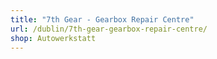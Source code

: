 ```yaml
---
title: "7th Gear - Gearbox Repair Centre"
url: /dublin/7th-gear-gearbox-repair-centre/
shop: Autowerkstatt
---
```

